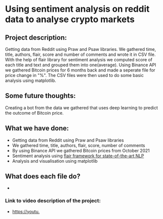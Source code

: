 # Using sentiment analysis on reddit data to analyse crypto markets
## Project description:


Getting data from Reddit using Praw and Psaw libraries. We gathered time, title, authors, flair, score and number of comments and wrote it in CSV file. 
With the help of flair library for sentiment analysis we computed score of each title and text and grouped them into one(average).
Using Binance API we gathered Bitcoin prices for 6 months back and made a seperate file for price change in "%".
The CSV files were then used to do some basic analysis using matplotlib.

## Some future thoughts:
Creating a bot from the data we gathered that uses deep learning to predict the outcome of Bitcoin price.


## What we have done:

- Getting data from Reddit using Praw and Psaw libraries
- We gathered time, title, authors, flair, score, number of comments
- By using Binance API we gathered Bitcoin prices from October 2021
- Sentiment analysis using [flair framework for state-of-the-art NLP ](https://github.com/flairNLP/flair)
- Analysis and visualisation using matplotlib

## What does each file do?
- 

### Link to video description of the project:
* <https://youtu.>
